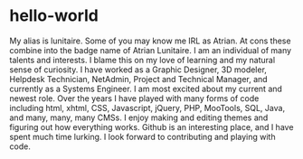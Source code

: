 # hello-world

My alias is lunitaire. Some of you may know me IRL as Atrian. At cons these combine into the badge name of Atrian Lunitaire. I am an individual of many talents and interests. I blame this on my love of learning and my natural sense of curiosity. I have worked as a Graphic Designer, 3D modeler, Helpdesk Technician, NetAdmin, Project and Technical Manager, and currently as a Systems Engineer. I am most excited about my current and newest role. Over the years I have played with many forms of code including html, xhtml, CSS, Javascript, jQuery, PHP, MooTools, SQL, Java, and many, many, many CMSs. I enjoy making and editing themes and figuring out how everything works. Github is an interesting place, and I have spent much time lurking. I look forward to contributing and playing with code.
